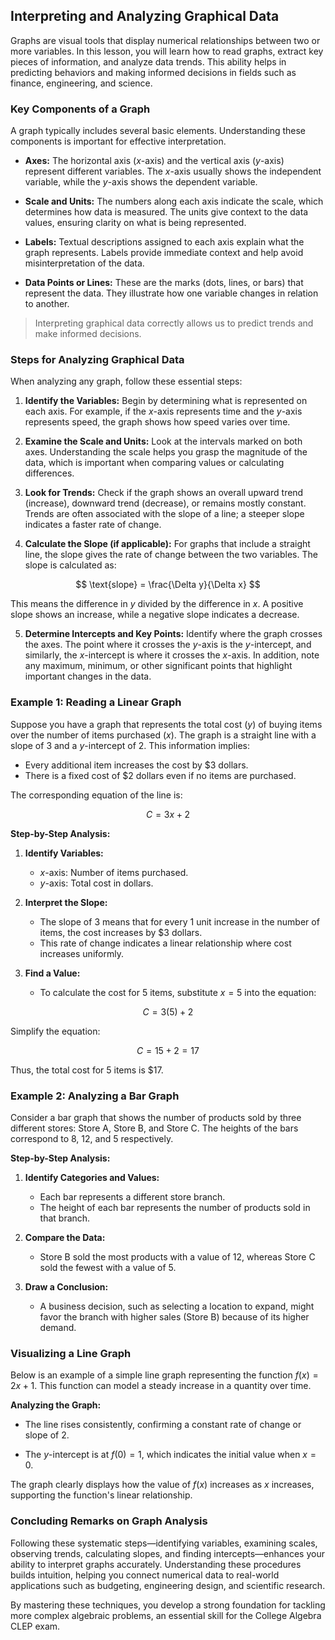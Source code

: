 ## Interpreting and Analyzing Graphical Data

Graphs are visual tools that display numerical relationships between two or more variables. In this lesson, you will learn how to read graphs, extract key pieces of information, and analyze data trends. This ability helps in predicting behaviors and making informed decisions in fields such as finance, engineering, and science.

### Key Components of a Graph

A graph typically includes several basic elements. Understanding these components is important for effective interpretation.

- **Axes:** The horizontal axis ($x$-axis) and the vertical axis ($y$-axis) represent different variables. The $x$-axis usually shows the independent variable, while the $y$-axis shows the dependent variable.

- **Scale and Units:** The numbers along each axis indicate the scale, which determines how data is measured. The units give context to the data values, ensuring clarity on what is being represented.

- **Labels:** Textual descriptions assigned to each axis explain what the graph represents. Labels provide immediate context and help avoid misinterpretation of the data.

- **Data Points or Lines:** These are the marks (dots, lines, or bars) that represent the data. They illustrate how one variable changes in relation to another.

> Interpreting graphical data correctly allows us to predict trends and make informed decisions.

### Steps for Analyzing Graphical Data

When analyzing any graph, follow these essential steps:

1. **Identify the Variables:** Begin by determining what is represented on each axis. For example, if the $x$-axis represents time and the $y$-axis represents speed, the graph shows how speed varies over time.

2. **Examine the Scale and Units:** Look at the intervals marked on both axes. Understanding the scale helps you grasp the magnitude of the data, which is important when comparing values or calculating differences.

3. **Look for Trends:** Check if the graph shows an overall upward trend (increase), downward trend (decrease), or remains mostly constant. Trends are often associated with the slope of a line; a steeper slope indicates a faster rate of change.

4. **Calculate the Slope (if applicable):** For graphs that include a straight line, the slope gives the rate of change between the two variables. The slope is calculated as:

$$
\text{slope} = \frac{\Delta y}{\Delta x}
$$

This means the difference in $y$ divided by the difference in $x$. A positive slope shows an increase, while a negative slope indicates a decrease.

5. **Determine Intercepts and Key Points:** Identify where the graph crosses the axes. The point where it crosses the $y$-axis is the $y$-intercept, and similarly, the $x$-intercept is where it crosses the $x$-axis. In addition, note any maximum, minimum, or other significant points that highlight important changes in the data.

### Example 1: Reading a Linear Graph

Suppose you have a graph that represents the total cost ($y$) of buying items over the number of items purchased ($x$). The graph is a straight line with a slope of $3$ and a $y$-intercept of $2$. This information implies:

- Every additional item increases the cost by $3 dollars.
- There is a fixed cost of $2 dollars even if no items are purchased.

The corresponding equation of the line is:

$$
C = 3x + 2
$$

**Step-by-Step Analysis:**

1. **Identify Variables:**
   - $x$-axis: Number of items purchased.
   - $y$-axis: Total cost in dollars.

2. **Interpret the Slope:**
   - The slope of $3$ means that for every 1 unit increase in the number of items, the cost increases by $3 dollars.
   - This rate of change indicates a linear relationship where cost increases uniformly.

3. **Find a Value:**
   - To calculate the cost for 5 items, substitute $x=5$ into the equation:

$$
C = 3(5) + 2
$$

Simplify the equation:

$$
C = 15 + 2 = 17
$$

Thus, the total cost for 5 items is $17.

### Example 2: Analyzing a Bar Graph

Consider a bar graph that shows the number of products sold by three different stores: Store A, Store B, and Store C. The heights of the bars correspond to 8, 12, and 5 respectively.

**Step-by-Step Analysis:**

1. **Identify Categories and Values:**
   - Each bar represents a different store branch.
   - The height of each bar represents the number of products sold in that branch.

2. **Compare the Data:**
   - Store B sold the most products with a value of 12, whereas Store C sold the fewest with a value of 5.

3. **Draw a Conclusion:**
   - A business decision, such as selecting a location to expand, might favor the branch with higher sales (Store B) because of its higher demand.

### Visualizing a Line Graph

Below is an example of a simple line graph representing the function $f(x)=2x+1$. This function can model a steady increase in a quantity over time.

<!-- tikzpicture -->

**Analyzing the Graph:**

- The line rises consistently, confirming a constant rate of change or slope of $2$.

- The $y$-intercept is at $f(0)=1$, which indicates the initial value when $x=0$.

The graph clearly displays how the value of $f(x)$ increases as $x$ increases, supporting the function's linear relationship.

### Concluding Remarks on Graph Analysis

Following these systematic steps—identifying variables, examining scales, observing trends, calculating slopes, and finding intercepts—enhances your ability to interpret graphs accurately. Understanding these procedures builds intuition, helping you connect numerical data to real-world applications such as budgeting, engineering design, and scientific research.

By mastering these techniques, you develop a strong foundation for tackling more complex algebraic problems, an essential skill for the College Algebra CLEP exam.
